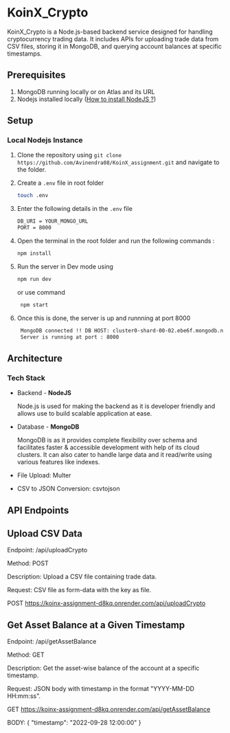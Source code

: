 # KoinX_Crypto
KoinX_Crypto is a Node.js-based backend service designed for handling cryptocurrency trading data. It includes APIs for uploading trade data from CSV files, storing it in MongoDB, and querying account balances at specific timestamps.

## Prerequisites
1. MongoDB running locally or on Atlas and its URL
2. Nodejs installed locally ([How to install NodeJS ?](https://nodejs.org/en/learn/getting-started/how-to-install-nodejs))


## Setup
### Local Nodejs Instance
1. Clone the repository using ```git clone https://github.com/Avinendra08/KoinX_assignment.git``` and navigate to the folder.
2. Create a ```.env``` file in root folder
   
   ``` bash
   touch .env
   ```
3. Enter the following details in the ```.env``` file

   ``` bash
   DB_URI = YOUR_MONGO_URL
   PORT = 8000
   
4. Open the terminal in the root folder and run the following commands :

   ``` bash
   npm install
   ```
5. Run the server in Dev mode using
    ``` bash
    npm run dev
    ```
    or use command
   ``` bash
    npm start
   ``` 
6. Once this is done, the server is up and runnning at port 8000

   ``` bash
    MongoDB connected !! DB HOST: cluster0-shard-00-02.ebe6f.mongodb.net
    Server is running at port : 8000
   ```
   

## Architecture
### Tech Stack
- Backend - **NodeJS**

  Node.js is used for making the backend as it is developer friendly and allows use to build scalable application at ease.
- Database - **MongoDB**

  MongoDB is as it provides complete flexibility over schema and facilitates faster & accessible development with help of its cloud clusters.
  It can also cater to handle large data and it read/write using various features like indexes.

- File Upload: Multer
- CSV to JSON Conversion: csvtojson

## API Endpoints
## Upload CSV Data
   Endpoint: /api/uploadCrypto
   
   Method: POST
   
   Description: Upload a CSV file containing trade data.
   
   Request: CSV file as form-data with the key as file.

   POST https://koinx-assignment-d8kq.onrender.com/api/uploadCrypto

## Get Asset Balance at a Given Timestamp
   Endpoint: /api/getAssetBalance
   
   Method: GET
   
   Description: Get the asset-wise balance of the account at a specific timestamp.
   
   Request: JSON body with timestamp in the format "YYYY-MM-DD HH:mm:ss".

   GET https://koinx-assignment-d8kq.onrender.com/api/getAssetBalance
   
   BODY:
   {
    "timestamp": "2022-09-28 12:00:00"
   }

